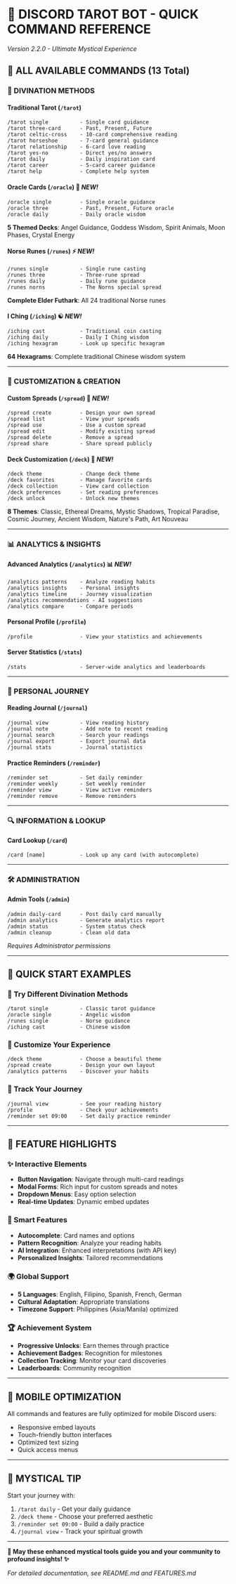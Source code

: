 # 🔮 **DISCORD TAROT BOT - QUICK COMMAND REFERENCE**

_Version 2.2.0 - Ultimate Mystical Experience_

## 🚀 **ALL AVAILABLE COMMANDS (13 Total)**

### **🔮 DIVINATION METHODS**

#### **Traditional Tarot** (`/tarot`)
```
/tarot single          - Single card guidance
/tarot three-card      - Past, Present, Future
/tarot celtic-cross    - 10-card comprehensive reading
/tarot horseshoe       - 7-card general guidance
/tarot relationship    - 6-card love reading
/tarot yes-no          - Direct yes/no answers
/tarot daily           - Daily inspiration card
/tarot career          - 5-card career guidance
/tarot help            - Complete help system
```

#### **Oracle Cards** (`/oracle`) 🌟 *NEW!*
```
/oracle single         - Single oracle guidance
/oracle three          - Past, Present, Future oracle
/oracle daily          - Daily oracle wisdom
```
**5 Themed Decks**: Angel Guidance, Goddess Wisdom, Spirit Animals, Moon Phases, Crystal Energy

#### **Norse Runes** (`/runes`) ⚡ *NEW!*
```
/runes single          - Single rune casting
/runes three           - Three-rune spread
/runes daily           - Daily rune guidance
/runes norns           - The Norns special spread
```
**Complete Elder Futhark**: All 24 traditional Norse runes

#### **I Ching** (`/iching`) ☯️ *NEW!*
```
/iching cast           - Traditional coin casting
/iching daily          - Daily I Ching wisdom
/iching hexagram       - Look up specific hexagram
```
**64 Hexagrams**: Complete traditional Chinese wisdom system

---

### **🎨 CUSTOMIZATION & CREATION**

#### **Custom Spreads** (`/spread`) 🎨 *NEW!*
```
/spread create         - Design your own spread
/spread list           - View your spreads
/spread use            - Use a custom spread
/spread edit           - Modify existing spread
/spread delete         - Remove a spread
/spread share          - Share spread publicly
```

#### **Deck Customization** (`/deck`) 🎯 *NEW!*
```
/deck theme            - Change deck theme
/deck favorites        - Manage favorite cards
/deck collection       - View card collection
/deck preferences      - Set reading preferences
/deck unlock           - Unlock new themes
```
**8 Themes**: Classic, Ethereal Dreams, Mystic Shadows, Tropical Paradise, Cosmic Journey, Ancient Wisdom, Nature's Path, Art Nouveau

---

### **📊 ANALYTICS & INSIGHTS**

#### **Advanced Analytics** (`/analytics`) 📊 *NEW!*
```
/analytics patterns    - Analyze reading habits
/analytics insights    - Personal insights
/analytics timeline    - Journey visualization
/analytics recommendations - AI suggestions
/analytics compare     - Compare periods
```

#### **Personal Profile** (`/profile`)
```
/profile               - View your statistics and achievements
```

#### **Server Statistics** (`/stats`)
```
/stats                 - Server-wide analytics and leaderboards
```

---

### **📖 PERSONAL JOURNEY**

#### **Reading Journal** (`/journal`)
```
/journal view          - View reading history
/journal note          - Add note to recent reading
/journal search        - Search your readings
/journal export        - Export journal data
/journal stats         - Journal statistics
```

#### **Practice Reminders** (`/reminder`)
```
/reminder set          - Set daily reminder
/reminder weekly       - Set weekly reminder
/reminder view         - View active reminders
/reminder remove       - Remove reminders
```

---

### **🔍 INFORMATION & LOOKUP**

#### **Card Lookup** (`/card`)
```
/card [name]           - Look up any card (with autocomplete)
```

---

### **🛠️ ADMINISTRATION**

#### **Admin Tools** (`/admin`)
```
/admin daily-card      - Post daily card manually
/admin analytics       - Generate analytics report
/admin status          - System status check
/admin cleanup         - Clean old data
```
*Requires Administrator permissions*

---

## 🌟 **QUICK START EXAMPLES**

### **🔮 Try Different Divination Methods**
```
/tarot single          - Classic tarot guidance
/oracle single         - Angelic wisdom
/runes single          - Norse guidance
/iching cast           - Chinese wisdom
```

### **🎨 Customize Your Experience**
```
/deck theme            - Choose a beautiful theme
/spread create         - Design your own layout
/analytics patterns    - Discover your habits
```

### **📖 Track Your Journey**
```
/journal view          - See your reading history
/profile               - Check your achievements
/reminder set 09:00    - Set daily practice reminder
```

---

## 🎯 **FEATURE HIGHLIGHTS**

### **✨ Interactive Elements**
- **Button Navigation**: Navigate through multi-card readings
- **Modal Forms**: Rich input for custom spreads and notes
- **Dropdown Menus**: Easy option selection
- **Real-time Updates**: Dynamic embed updates

### **🤖 Smart Features**
- **Autocomplete**: Card names and options
- **Pattern Recognition**: Analyze your reading habits
- **AI Integration**: Enhanced interpretations (with API key)
- **Personalized Insights**: Tailored recommendations

### **🌍 Global Support**
- **5 Languages**: English, Filipino, Spanish, French, German
- **Cultural Adaptation**: Appropriate translations
- **Timezone Support**: Philippines (Asia/Manila) optimized

### **🏆 Achievement System**
- **Progressive Unlocks**: Earn themes through practice
- **Achievement Badges**: Recognition for milestones
- **Collection Tracking**: Monitor your card discoveries
- **Leaderboards**: Community recognition

---

## 📱 **MOBILE OPTIMIZATION**

All commands and features are fully optimized for mobile Discord users:
- Responsive embed layouts
- Touch-friendly button interfaces
- Optimized text sizing
- Quick access menus

---

## 🔮 **MYSTICAL TIP**

Start your journey with:
1. `/tarot daily` - Get your daily guidance
2. `/deck theme` - Choose your preferred aesthetic
3. `/reminder set 09:00` - Build a daily practice
4. `/journal view` - Track your spiritual growth

---

**🌟 May these enhanced mystical tools guide you and your community to profound insights! ✨**

_For detailed documentation, see README.md and FEATURES.md_
